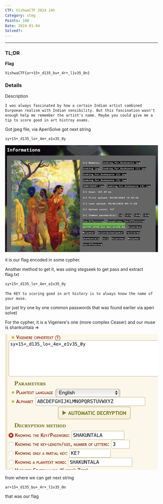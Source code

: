 ```yaml
---
CTF: VishwaCTF 2024 24h
Category: steg
Points: 100
Date: 2024-01-04
Solved?:
---
```

----
### TL;DR

**Flag**

```
VishwaCTF{ar+15+_d135_bu+_4r+_l1v35_0n}
```

### Details

Description
```
I was always fascinated by how a certain Indian artist combined Eurpoean realism with Indian sensibility. But this fascination wasn't enough help me remember the artist's name. Maybe you could give me a tip to score good in art histroy exams.
```

Got jpeg file, via AperiSolve got next string

```
sy+15+_d135_lo+_4e+_e1v35_0y
```

![](assets/1.png)


it is our flag encoded in some cypher. 

Another method to get it, was using stegseek to get pass and extract flag.txt
```
sy+15+_d135_lo+_4e+_e1v35_0y

The KEY to scoring good in art history is to always know the name of your muse.
```
(or just try one by one common passwords that was found earlier via aperi solve)

For the cypher, it is a Vigenere's one (more complex Ceaser) and our muse is shankuntala =>

![](assets/2.png)

from where we can get next string
```
ar+15+_d135_bu+_4r+_l1v35_0n
```

that was our flag


